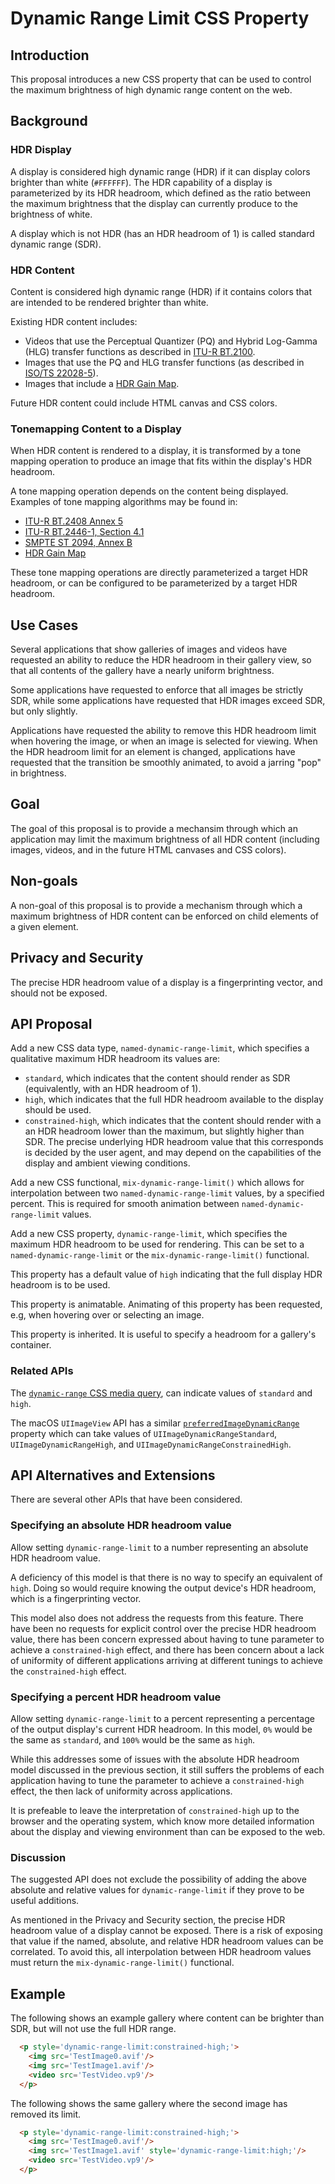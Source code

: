 # Dynamic Range Limit CSS Property

## Introduction

This proposal introduces a new CSS property that can be used to control the
maximum brightness of high dynamic range content on the web.

## Background

### HDR Display

A display is considered high dynamic range (HDR) if it can display colors
brighter than white (`#FFFFFF`). The HDR capability of a display is
parameterized by its HDR headroom, which defined as the ratio between the
maximum brightness that the display can currently produce to the brightness
of white.

A display which is not HDR (has an HDR headroom of 1) is called standard
dynamic range (SDR).

### HDR Content

Content is considered high dynamic range (HDR) if it contains colors that
are intended to be rendered brighter than white.

Existing HDR content includes:

* Videos that use the Perceptual Quantizer (PQ) and Hybrid Log-Gamma (HLG)
  transfer functions as described in
  [ITU-R BT.2100](https://www.itu.int/rec/R-REC-BT.2100).
* Images that use the PQ and HLG transfer functions (as described in
  [ISO/TS 22028-5](https://www.iso.org/standard/81863.html)).
* Images that include a
  [HDR Gain Map](https://helpx.adobe.com/si/camera-raw/using/gain-map.html).

Future HDR content could include HTML canvas and CSS colors.

### Tonemapping Content to a Display

When HDR content is rendered to a display, it is transformed by a tone mapping
operation to produce an image that fits within the display's HDR headroom.

A tone mapping operation depends on the content being displayed. Examples of
tone mapping algorithms may be found in:
* [ITU-R BT.2408 Annex 5](https://www.itu.int/pub/R-REP-BT.2408)
* [ITU-R BT.2446-1, Section 4.1](https://www.itu.int/pub/R-REP-BT.2446)
* [SMPTE ST 2094, Annex B](https://ieeexplore.ieee.org/document/9095450)
* [HDR Gain Map](https://helpx.adobe.com/si/camera-raw/using/gain-map.html)

These tone mapping operations are directly parameterized a target HDR headroom,
or can be configured to be parameterized by a target HDR headroom.

## Use Cases

Several applications that show galleries of images and videos have requested
an ability to reduce the HDR headroom in their gallery view, so that all
contents of the gallery have a nearly uniform brightness.

Some applications have requested to enforce that all images be strictly SDR,
while some applications have requested that HDR images exceed SDR, but only
slightly.

Applications have requested the ability to remove this HDR headroom limit when
hovering the image, or when an image is selected for viewing. When the
HDR headroom limit for an element is changed, applications have requested that
the transition be smoothly animated, to avoid a jarring "pop" in brightness.

## Goal

The goal of this proposal is to provide a mechansim through which an application
may limit the maximum brightness of all HDR content (including images, videos,
and in the future HTML canvases and CSS colors).

## Non-goals

A non-goal of this proposal is to provide a mechanism through which a maximum
brightness of HDR content can be enforced on child elements of a given element.

## Privacy and Security

The precise HDR headroom value of a display is a fingerprinting vector, and
should not be exposed.

## API Proposal

Add a new CSS data type, `named-dynamic-range-limit`, which specifies a qualitative
maximum HDR headroom its values are:

* `standard`, which indicates that the content should render as SDR
  (equivalently, with an HDR headroom of 1).
* `high`, which indicates that the full HDR headroom available to the display
  should be used.
* `constrained-high`, which indicates that the content should render with a an HDR
  headroom lower than the maximum, but slightly higher than SDR. The precise
  underlying HDR headroom value that this corresponds is decided by the user
  agent, and may depend on the capabilities of the display and ambient viewing
  conditions.

Add a new CSS functional, `mix-dynamic-range-limit()` which allows for
interpolation between two `named-dynamic-range-limit` values, by a specified
percent. This is required for smooth animation between `named-dynamic-range-limit`
values.

Add a new CSS property, `dynamic-range-limit`, which specifies the maximum HDR
headroom to be used for rendering. This can be set to a `named-dynamic-range-limit`
or the `mix-dynamic-range-limit()` functional.

This property has a default value of `high` indicating that the full display HDR
headroom is to be used.

This property is animatable. Animating of this property has been requested, e.g,
when hovering over or selecting an image.

This property is inherited. It is useful to specify a headroom for a gallery's
container.

### Related APIs

The
[`dynamic-range` CSS media query](https://www.w3.org/TR/mediaqueries-5/#dynamic-range),
can indicate values of `standard` and `high`.

The macOS `UIImageView` API has a similar [`preferredImageDynamicRange`](https://developer.apple.com/documentation/uikit/uiimageview/4173133-preferredimagedynamicrange) property which can take values of `UIImageDynamicRangeStandard`, `UIImageDynamicRangeHigh`, and `UIImageDynamicRangeConstrainedHigh`.

## API Alternatives and Extensions

There are several other APIs that have been considered.

### Specifying an absolute HDR headroom value

Allow setting `dynamic-range-limit` to a number representing an absolute HDR
headroom value.

A deficiency of this model is that there is no way to specify an equivalent
of `high`. Doing so would require knowing the output device's HDR headroom,
which is a fingerprinting vector.

This model also does not address the requests from this feature. There have
been no requests for explicit control over the precise HDR headroom value,
there has been concern expressed about having to tune parameter to achieve
a `constrained-high` effect, and there has been concern about a lack of uniformity
of different applications arriving at different tunings to achieve the
`constrained-high` effect.

### Specifying a percent HDR headroom value

Allow setting `dynamic-range-limit` to a percent representing a percentage of
the output display's current HDR headroom. In this model, `0%` would be the same
as `standard`, and `100%` would be the same as `high`.

While this addresses some of issues with the absolute HDR headroom model
discussed in the previous section, it still suffers the problems of each
application having to tune the parameter to achieve a `constrained-high`
effect, the then lack of uniformity across applications.

It is prefeable to leave the interpretation of `constrained-high` up to
the browser and the operating system, which know more detailed information
about the display and viewing environment than can be exposed to the web.

### Discussion

The suggested API does not exclude the possibility of adding the above
absolute and relative values for `dynamic-range-limit` if they prove to be
useful additions.

As mentioned in the Privacy and Security section, the precise HDR headroom
value of a display cannot be exposed. There is a risk of exposing that value
if the named, absolute, and relative HDR headroom values can be correlated.
To avoid this, all interpolation between HDR headroom values must return the
`mix-dynamic-range-limit()` functional.

## Example

The following shows an example gallery where content can be brighter than SDR,
but will not use the full HDR range.

```html
  <p style='dynamic-range-limit:constrained-high;'>
    <img src='TestImage0.avif'/>
    <img src='TestImage1.avif'/>
    <video src='TestVideo.vp9'/>
  </p>
```

The following shows the same gallery where the second image has removed its
limit.

```html
  <p style='dynamic-range-limit:constrained-high;'>
    <img src='TestImage0.avif'/>
    <img src='TestImage1.avif' style='dynamic-range-limit:high;'/>
    <video src='TestVideo.vp9'/>
  </p>
```

